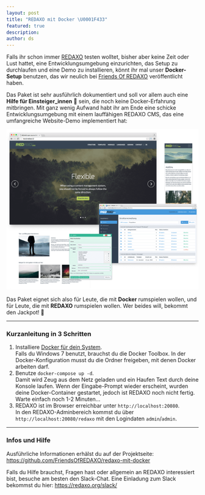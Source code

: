 ```yaml
---
layout: post
title: "REDAXO mit Docker \U0001F433"
featured: true
description:
author: ds
---
```


Falls ihr schon immer [REDAXO](https://redaxo.org) testen wolltet, bisher aber keine Zeit oder Lust hattet, eine Entwicklungsumgebung einzurichten, das Setup zu durchlaufen und eine Demo zu installieren, könnt ihr mal unser __Docker-Setup__ benutzen, das wir neulich bei [Friends Of REDAXO](https://github.com/FriendsOfREDAXO/redaxo-mit-docker) veröffentlicht haben.

Das Paket ist sehr ausführlich dokumentiert und soll vor allem auch eine __Hilfe für Einsteiger\_innen__ 🚀 sein, die noch keine Docker-Erfahrung mitbringen. Mit ganz wenig Aufwand habt ihr am Ende eine schicke Entwicklungsumgebung mit einem lauffähigen REDAXO CMS, das eine umfangreiche Website-Demo implementiert hat:

<img style="outline: 0;" src="/content/images/2017/07/redaxo-demo-base.png" alt="Screenshot der REDAXO-Basisdemo">

Das Paket eignet sich also für Leute, die mit __Docker__ rumspielen wollen, und für Leute, die mit __REDAXO__ rumspielen wollen. Wer beides will, bekommt den Jackpot! 🎉

---

### Kurzanleitung in 3 Schritten

1. Installiere [Docker für dein System](https://www.docker.com/community-edition#/download).  
Falls du Windows 7 benutzt, brauchst du die Docker Toolbox. In der Docker-Konfiguration musst du die Ordner freigeben, mit denen Docker arbeiten darf.
2. Benutze `docker-compose up -d`.  
Damit wird Zeug aus dem Netz geladen und ein Haufen Text durch deine Konsole laufen. Wenn der Eingabe-Prompt wieder erscheint, wurden deine Docker-Container gestartet, jedoch ist REDAXO noch nicht fertig. Warte einfach noch 1-2 Minuten…
3. REDAXO ist im Browser erreichbar unter `http://localhost:20080`.  
In den REDAXO-Adminbereich kommst du über `http://localhost:20080/redaxo` mit den Logindaten `admin`/`admin`.
 
---

### Infos und Hilfe

Ausführliche Informationen erhälst du auf der Projektseite: https://github.com/FriendsOfREDAXO/redaxo-mit-docker

Falls du Hilfe brauchst, Fragen hast oder allgemein an REDAXO interessiert bist, besuche am besten den Slack-Chat. Eine Einladung zum Slack bekommst du hier: https://redaxo.org/slack/
